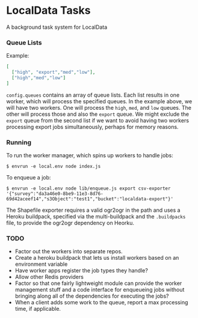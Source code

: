 # LocalData Tasks
A background task system for LocalData

### Queue Lists
Example:

```json
[
  ["high", "export","med","low"],
  ["high","med","low"]
]
```

`config.queues` contains an array of queue lists. Each list results in one worker, which will process the specified queues. In the example above, we will have two workers. One will process the `high`, `med`, and `low` queues. The other will process those and also the `export` queue. We might exclude the `export` queue from the second list if we want to avoid having two workers processing export jobs simultaneously, perhaps for memory reasons.


### Running

To run the worker manager, which spins up workers to handle jobs:

```
$ envrun -e local.env node index.js
```

To enqueue a job:

```
$ envrun -e local.env node lib/enqueue.js export csv-exporter '{"survey":"da3a46e0-8be9-11e3-8d76-69d42aceef14","s3Object":"test1","bucket":"localdata-export"}'
```

The Shapefile exporter requires a valid ogr2ogr in the path and uses a Heroku buildpack, specified via the multi-buildpack and the `.buildpacks` file, to provide the ogr2ogr dependency on Heorku.

### TODO
+ Factor out the workers into separate repos.
+ Create a heroku buildpack that lets us install workers based on an environment variable
+ Have worker apps register the job types they handle?
+ Allow other Redis providers
+ Factor so that one fairly lightweight module can provide the worker management stuff and a code interface for enqueueing jobs without bringing along all of the dependencies for executing the jobs?
+ When a client adds some work to the queue, report a max processing time, if applicable.

